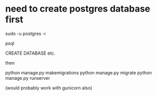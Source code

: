 # need to create postgres database first

sudo -u postgres -i

psql

CREATE DATABASE etc.

then 

python manage.py makemigrations
python manage.py migrate
python manage.py runserver

(would probably work with gunicorn also)


